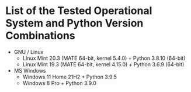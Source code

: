 # List of the Tested Operational System and Python Version Combinations

* GNU / Linux
  * Linux Mint 20.3 (MATE 64-bit, kernel 5.4.0) + Python 3.8.10 (64-bit)
  * Linux Mint 19.3 (MATE 64-bit, kernel 4.15.0) + Python 3.6.9 (64-bit)
* MS Windows
  * Windows 11 Home 21H2 + Python 3.9.5
  * Windows 8 Pro + Python 3.9.0
